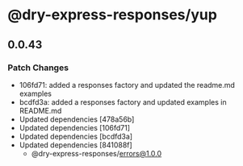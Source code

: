 # @dry-express-responses/yup

## 0.0.43

### Patch Changes

- 106fd71: added a responses factory and updated the readme.md examples
- bcdfd3a: added a responses factory and updated examples in README.md
- Updated dependencies [478a56b]
- Updated dependencies [106fd71]
- Updated dependencies [bcdfd3a]
- Updated dependencies [841088f]
  - @dry-express-responses/errors@1.0.0